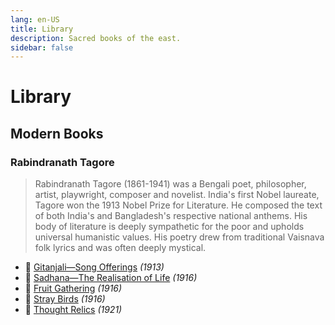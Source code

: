 ```yaml
---
lang: en-US
title: Library
description: Sacred books of the east.
sidebar: false
---
```


# Library

## Modern Books

### Rabindranath Tagore
> Rabindranath Tagore (1861-1941) was a Bengali poet, philosopher, artist, playwright, composer and novelist. India's first Nobel laureate, Tagore won the 1913 Nobel Prize for Literature. He composed the text of both India's and Bangladesh's respective national anthems. His body of literature is deeply sympathetic for the poor and upholds universal humanistic values. His poetry drew from traditional Vaisnava folk lyrics and was often deeply mystical.

- 📕 [Gitanjali—Song Offerings](./modern/Gitanjali/index.md) <em>(1913)</em>
- 📕 [Sadhana—The Realisation of Life](./modern/Sadhana/index.md) <em>(1916)</em>
- 📕 [Fruit Gathering](./modern/fruit-gathering/index.md) <em>(1916)</em>
- 📕 [Stray Birds](./modern/stray-birds/index.md) <em>(1916)</em>
- 📕 [Thought Relics](./modern/thought-relics/index.md) <em>(1921)</em>
